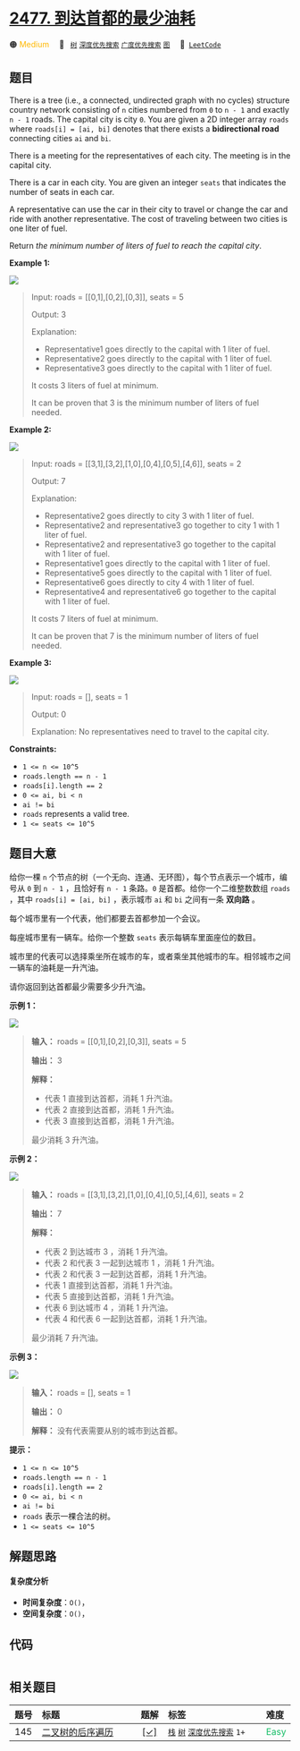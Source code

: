 # [2477. 到达首都的最少油耗](https://leetcode.com/problems/minimum-fuel-cost-to-report-to-the-capital)

🟠 <font color=#ffb800>Medium</font>&emsp; 🔖&ensp; [`树`](/outline/tag/tree.md) [`深度优先搜索`](/outline/tag/depth-first-search.md) [`广度优先搜索`](/outline/tag/breadth-first-search.md) [`图`](/outline/tag/graph.md)&emsp; 🔗&ensp;[`LeetCode`](https://leetcode.com/problems/minimum-fuel-cost-to-report-to-the-capital)

## 题目

There is a tree (i.e., a connected, undirected graph with no cycles) structure
country network consisting of `n` cities numbered from `0` to `n - 1` and
exactly `n - 1` roads. The capital city is city `0`. You are given a 2D
integer array `roads` where `roads[i] = [ai, bi]` denotes that there exists a
**bidirectional road** connecting cities `ai` and `bi`.

There is a meeting for the representatives of each city. The meeting is in the
capital city.

There is a car in each city. You are given an integer `seats` that indicates
the number of seats in each car.

A representative can use the car in their city to travel or change the car and
ride with another representative. The cost of traveling between two cities is
one liter of fuel.

Return _the minimum number of liters of fuel to reach the capital city_.



**Example 1:**

![](https://assets.leetcode.com/uploads/2022/09/22/a4c380025e3ff0c379525e96a7d63a3.png)

> Input: roads = [[0,1],[0,2],[0,3]], seats = 5
> 
> Output: 3
> 
> Explanation: 
> - Representative1 goes directly to the capital with 1 liter of fuel.
> - Representative2 goes directly to the capital with 1 liter of fuel.
> - Representative3 goes directly to the capital with 1 liter of fuel.
> 
> It costs 3 liters of fuel at minimum. 
> 
> It can be proven that 3 is the minimum number of liters of fuel needed.

**Example 2:**

![](https://assets.leetcode.com/uploads/2022/11/16/2.png)

> Input: roads = [[3,1],[3,2],[1,0],[0,4],[0,5],[4,6]], seats = 2
> 
> Output: 7
> 
> Explanation: 
> - Representative2 goes directly to city 3 with 1 liter of fuel.
> - Representative2 and representative3 go together to city 1 with 1 liter of fuel.
> - Representative2 and representative3 go together to the capital with 1 liter of fuel.
> - Representative1 goes directly to the capital with 1 liter of fuel.
> - Representative5 goes directly to the capital with 1 liter of fuel.
> - Representative6 goes directly to city 4 with 1 liter of fuel.
> - Representative4 and representative6 go together to the capital with 1 liter of fuel.
> 
> It costs 7 liters of fuel at minimum. 
> 
> It can be proven that 7 is the minimum number of liters of fuel needed.

**Example 3:**

![](https://assets.leetcode.com/uploads/2022/09/27/efcf7f7be6830b8763639cfd01b690a.png)

> Input: roads = [], seats = 1
> 
> Output: 0
> 
> Explanation: No representatives need to travel to the capital city.

**Constraints:**

  * `1 <= n <= 10^5`
  * `roads.length == n - 1`
  * `roads[i].length == 2`
  * `0 <= ai, bi < n`
  * `ai != bi`
  * `roads` represents a valid tree.
  * `1 <= seats <= 10^5`


## 题目大意

给你一棵 `n` 个节点的树（一个无向、连通、无环图），每个节点表示一个城市，编号从 `0` 到 `n - 1` ，且恰好有 `n - 1` 条路。`0`
是首都。给你一个二维整数数组 `roads` ，其中 `roads[i] = [ai, bi]` ，表示城市 `ai` 和 `bi` 之间有一条
**双向路**  。

每个城市里有一个代表，他们都要去首都参加一个会议。

每座城市里有一辆车。给你一个整数 `seats` 表示每辆车里面座位的数目。

城市里的代表可以选择乘坐所在城市的车，或者乘坐其他城市的车。相邻城市之间一辆车的油耗是一升汽油。

请你返回到达首都最少需要多少升汽油。



**示例 1：**

![](https://assets.leetcode.com/uploads/2022/09/22/a4c380025e3ff0c379525e96a7d63a3.png)

> 
> 
> 
> 
> 
> **输入：** roads = [[0,1],[0,2],[0,3]], seats = 5
> 
> **输出：** 3
> 
> **解释：**
> - 代表 1 直接到达首都，消耗 1 升汽油。
> - 代表 2 直接到达首都，消耗 1 升汽油。
> - 代表 3 直接到达首都，消耗 1 升汽油。
> 
> 最少消耗 3 升汽油。
> 
> 

**示例 2：**

![](https://assets.leetcode.com/uploads/2022/11/16/2.png)

> 
> 
> 
> 
> 
> **输入：** roads = [[3,1],[3,2],[1,0],[0,4],[0,5],[4,6]], seats = 2
> 
> **输出：** 7
> 
> **解释：**
> - 代表 2 到达城市 3 ，消耗 1 升汽油。
> - 代表 2 和代表 3 一起到达城市 1 ，消耗 1 升汽油。
> - 代表 2 和代表 3 一起到达首都，消耗 1 升汽油。
> - 代表 1 直接到达首都，消耗 1 升汽油。
> - 代表 5 直接到达首都，消耗 1 升汽油。
> - 代表 6 到达城市 4 ，消耗 1 升汽油。
> - 代表 4 和代表 6 一起到达首都，消耗 1 升汽油。
> 
> 最少消耗 7 升汽油。
> 
> 

**示例 3：**

![](https://assets.leetcode.com/uploads/2022/09/27/efcf7f7be6830b8763639cfd01b690a.png)

> 
> 
> 
> 
> 
> **输入：** roads = [], seats = 1
> 
> **输出：** 0
> 
> **解释：** 没有代表需要从别的城市到达首都。
> 
> 



**提示：**

  * `1 <= n <= 10^5`
  * `roads.length == n - 1`
  * `roads[i].length == 2`
  * `0 <= ai, bi < n`
  * `ai != bi`
  * `roads` 表示一棵合法的树。
  * `1 <= seats <= 10^5`


## 解题思路

#### 复杂度分析

- **时间复杂度**：`O()`，
- **空间复杂度**：`O()`，

## 代码

```javascript

```

## 相关题目

<!-- prettier-ignore -->
| 题号 | 标题 | 题解 | 标签 | 难度 |
| :------: | :------ | :------: | :------ | :------ |
| 145 | [二叉树的后序遍历](https://leetcode.com/problems/binary-tree-postorder-traversal) | [[✓]](/problem/0145.md) |  [`栈`](/outline/tag/stack.md) [`树`](/outline/tag/tree.md) [`深度优先搜索`](/outline/tag/depth-first-search.md) `1+` | <font color=#15bd66>Easy</font> |

<style>
.blue {
    background-color: #096dd9;
    padding: 0.25rem 0.5rem;
    margin: 0;
    font-size: 0.85em;
    border-radius: 3px;
    color: white;
    font-weight: 500;
}
table th:first-of-type { width: 10%; }
table th:nth-of-type(2) { width: 35%; }
table th:nth-of-type(3) { width: 10%; }
table th:nth-of-type(4) { width: 35%; }
table th:nth-of-type(5) { width: 10%; }
</style>
